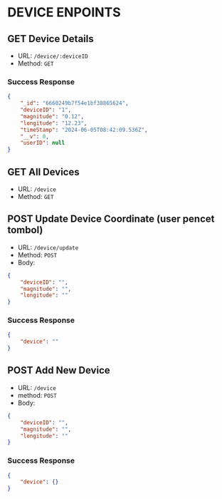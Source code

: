 # DEVICE ENPOINTS

## GET Device Details

-   URL: `/device/:deviceID`
-   Method: `GET`

### Success Response

```json
{
	"_id": "6660249b7f54e1bf38865624",
	"deviceID": "1",
	"magnitude": "0.12",
	"longitude": "12.23",
	"timeStamp": "2024-06-05T08:42:09.536Z",
	"__v": 0,
	"userID": null
}
```

## GET All Devices

-   URL: `/device`
-   Method: `GET`

## POST Update Device Coordinate (user pencet tombol)

-   URL: `/device/update`
-   Method: `POST`
-   Body:

```json
{
	"deviceID": "",
	"magnitude": "",
	"longitude": ""
}
```

### Success Response

```json
{
	"device": ""
}
```

## POST Add New Device

-   URL: `/device`
-   method: `POST`
-   Body:

```json
{
	"deviceID": "",
	"magnitude": "",
	"longitude": ""
}
```

### Success Response

```json
{
	"device": {}
}
```
